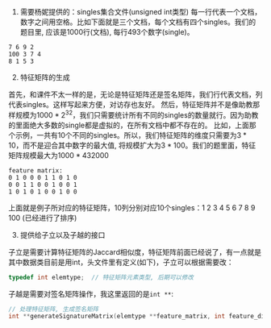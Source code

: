 1. 需要杨妮提供的：singles集合文件(unsigned int类型)
每一行代表一个文档，数字之间用空格。比如下面就是三个文档，每个文档有四个singles。我们的题目里, 应该是1000行(文档), 每行493个数字(single)。

```clike
7 6 9 2
100 3 7 4
8 1 5 3
```

2. 特征矩阵的生成

首先，和课件不太一样的是，无论是特征矩阵还是签名矩阵，我们行代表文档，列代表singles。这样写起来方便，对访存也友好。
然后，特征矩阵并不是像助教那样规模为$1000 * 2^{32}$，我们只需要统计所有不同的singles的数量就行。因为助教的里面绝大多数的single都是虚拟的，在所有文档中都不存在的。
比如，上面那个示例，一共有10个不同的singles。所以，我们特征矩阵的维度只需要为$3 * 10$，而不是迎合其中数字的最大值, 将规模扩大为$3 * 100$。我们的题里面，特征矩阵规模最大为$1000 * 432000$

```clike
feature matrix:
0 1 0 0 0 1 1 0 1 0 
0 0 1 1 0 0 1 0 0 1
1 0 1 0 1 0 0 1 0 0
```

上面就是例子所对应的特征矩阵，10列分别对应10个singles：1 2 3 4 5 6 7 8 9 100 (已经进行了排序)

3. 提供给子立以及子越的接口

子立是需要计算特征矩阵的Jaccard相似度，特征矩阵前面已经说了，有一点就是其中数据类目前是用int，头文件里有定义(如下)，子立可以根据需要改：

```cpp
typedef int elemtype;  // 特征矩阵元素类型, 后期可以修改
```

子越是需要对签名矩阵操作，我这里返回的是`int **`: 

```cpp
// 处理特征矩阵, 生成签名矩阵
int **generateSignatureMatrix(elemtype **feature_matrix, int feature_dim);
```
